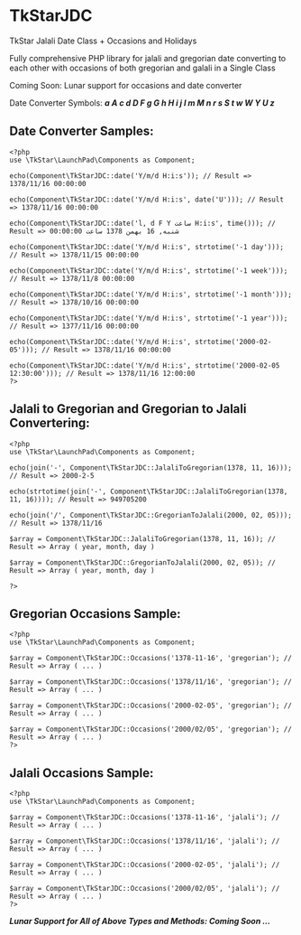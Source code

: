 # TkStarJDC

TkStar Jalali Date Class + Occasions and Holidays

Fully comprehensive PHP library for jalali and gregorian date converting to each other with occasions of both gregorian and galali in a Single Class

Coming Soon: Lunar support for occasions and date converter

Date Converter Symbols: **_a A c d D F g G h H i j l m M n r s S t w W Y U z_**


## Date Converter Samples:
```
<?php
use \TkStar\LaunchPad\Components as Component;

echo(Component\TkStarJDC::date('Y/m/d H:i:s')); // Result => 1378/11/16 00:00:00

echo(Component\TkStarJDC::date('Y/m/d H:i:s', date('U'))); // Result => 1378/11/16 00:00:00

echo(Component\TkStarJDC::date('l, d F Y ساعت H:i:s', time())); // Result => شنبه, 16 بهمن 1378 ساعت 00:00:00

echo(Component\TkStarJDC::date('Y/m/d H:i:s', strtotime('-1 day'))); // Result => 1378/11/15 00:00:00

echo(Component\TkStarJDC::date('Y/m/d H:i:s', strtotime('-1 week'))); // Result => 1378/11/8 00:00:00

echo(Component\TkStarJDC::date('Y/m/d H:i:s', strtotime('-1 month'))); // Result => 1378/10/16 00:00:00

echo(Component\TkStarJDC::date('Y/m/d H:i:s', strtotime('-1 year'))); // Result => 1377/11/16 00:00:00

echo(Component\TkStarJDC::date('Y/m/d H:i:s', strtotime('2000-02-05'))); // Result => 1378/11/16 00:00:00

echo(Component\TkStarJDC::date('Y/m/d H:i:s', strtotime('2000-02-05 12:30:00'))); // Result => 1378/11/16 12:00:00
?>
```


## Jalali to Gregorian and Gregorian to Jalali Convertering:
```
<?php
use \TkStar\LaunchPad\Components as Component;

echo(join('-', Component\TkStarJDC::JalaliToGregorian(1378, 11, 16))); // Result => 2000-2-5

echo(strtotime(join('-', Component\TkStarJDC::JalaliToGregorian(1378, 11, 16)))); // Result => 949705200

echo(join('/', Component\TkStarJDC::GregorianToJalali(2000, 02, 05))); // Result => 1378/11/16

$array = Component\TkStarJDC::JalaliToGregorian(1378, 11, 16)); // Result => Array ( year, month, day )

$array = Component\TkStarJDC::GregorianToJalali(2000, 02, 05)); // Result => Array ( year, month, day )

?>
```


## Gregorian Occasions Sample:
```
<?php
use \TkStar\LaunchPad\Components as Component;

$array = Component\TkStarJDC::Occasions('1378-11-16', 'gregorian'); // Result => Array ( ... )

$array = Component\TkStarJDC::Occasions('1378/11/16', 'gregorian'); // Result => Array ( ... )

$array = Component\TkStarJDC::Occasions('2000-02-05', 'gregorian'); // Result => Array ( ... )

$array = Component\TkStarJDC::Occasions('2000/02/05', 'gregorian'); // Result => Array ( ... )
?>
```


## Jalali Occasions Sample:
```
<?php
use \TkStar\LaunchPad\Components as Component;

$array = Component\TkStarJDC::Occasions('1378-11-16', 'jalali'); // Result => Array ( ... )

$array = Component\TkStarJDC::Occasions('1378/11/16', 'jalali'); // Result => Array ( ... )

$array = Component\TkStarJDC::Occasions('2000-02-05', 'jalali'); // Result => Array ( ... )

$array = Component\TkStarJDC::Occasions('2000/02/05', 'jalali'); // Result => Array ( ... )
?>
```

**_Lunar Support for All of Above Types and Methods: Coming Soon ..._**

